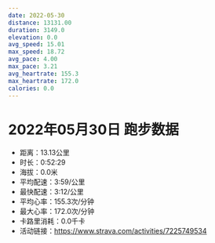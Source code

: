 ```yaml
---
date: 2022-05-30
distance: 13131.00
duration: 3149.0
elevation: 0.0
avg_speed: 15.01
max_speed: 18.72
avg_pace: 4.00
max_pace: 3.21
avg_heartrate: 155.3
max_heartrate: 172.0
calories: 0.0
---
```


# 2022年05月30日 跑步数据

- 距离：13.13公里
- 时长：0:52:29
- 海拔：0.0米
- 平均配速：3:59/公里
- 最快配速：3:12/公里
- 平均心率：155.3次/分钟
- 最大心率：172.0次/分钟
- 卡路里消耗：0.0千卡
- 活动链接：https://www.strava.com/activities/7225749534
